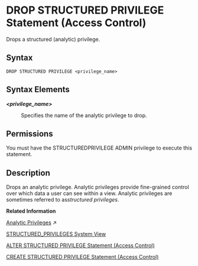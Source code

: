 <!-- loio4742f573d0c24e9084a699d464bf20c7 -->

# DROP STRUCTURED PRIVILEGE Statement \(Access Control\)

Drops a structured \(analytic\) privilege.



## Syntax

```
DROP STRUCTURED PRIVILEGE <privilege_name>
```



## Syntax Elements


<dl>
<dt><b>

*<privilege\_name\>*

</b></dt>
<dd>

Specifies the name of the analytic privilege to drop.



</dd>
</dl>



<a name="loio4742f573d0c24e9084a699d464bf20c7__section_nn2_bcn_zcb"/>

## Permissions

You must have the STRUCTUREDPRIVILEGE ADMIN privilege to execute this statement.



<a name="loio4742f573d0c24e9084a699d464bf20c7__section_s32_bcn_zcb"/>

## Description

Drops an analytic privilege. Analytic privileges provide fine-grained control over which data a user can see within a view. Analytic privileges are sometimes referred to as*structured privileges*.

**Related Information**  


[Analytic Privileges](https://help.sap.com/viewer/c82f8d6a84c147f8b78bf6416dae7290/2023_2_QRC/en-US/db08ea0cbb571014a386f851122958b2.html "Analytic privileges grant different users access to different portions of data in the same view based on their business role. Within the definition of an analytic privilege, the conditions that control which data users see is defined using SQL.") :arrow_upper_right:

[STRUCTURED\_PRIVILEGES System View](../../020-System-Views-Reference/021-System-Views/structured-privileges-system-view-20ffdc2.md "Provides information about available structured (analytic) privileges.")

[ALTER STRUCTURED PRIVILEGE Statement \(Access Control\)](alter-structured-privilege-statement-access-control-fd40165.md "Alters a structured (analytic) privilege, replacing the existing definition of the structured privilege with the new definition.")

[CREATE STRUCTURED PRIVILEGE Statement \(Access Control\)](create-structured-privilege-statement-access-control-622b2df.md "Creates a structured (analytic) privilege.")


